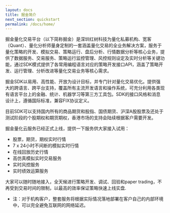 ```yaml
---
layout: docs
title: 掘金简介
next_section: quickstart
permalink: /docs/home/
---
```


掘金量化交易平台（以下简称掘金）是深圳红树科技为量化私募机构、宽客（Quant）、量化分析师量身定制的一套涵盖量化交易的全业务解决方案，服务于量化策略的开发、模拟交易、策略运行、盘后分析、行情数据分析等核心业务，提供了数据服务、交易服务、策略运行监控管理、风控规则设定及实时分析等关键功能，通过SDK模式提供了各常用编程语言对应的策略开发接口API，涵盖了策略开发、运行管理、分析改进等量化交易业务等核心需求。

掘金SDK以易用、高性能、开放为设计目标，并专门针对量化交易优化。提供强大的跨语言、跨平台支持，覆盖所有主流开发语言和操作系统，可充分利用各类现有语言平台上的金融、统计、机器学习等第三方工具包。SDK的接口风格和消息设计上，遵循国际标准，兼容FIX协议定义。

目前SDK可以支持国内所有的商品期货和股指、国债期货、沪深A股股票及还处于测试阶段的个股期权和期货期权，香港市场的支持会陆续根据客户需要开发。

掘金量化云服务已经正式上线，提供一下服务供大家接入试用：

- 股票，期货，期权实时行情
- 7 x 24小时不间断的模拟实时行情
- 在线回放历史行情
- 高仿真模拟实时交易服务
- 实时风控服务
- 实时绩效运算服务

大家可以随时随地接入，全天候进行策略开发、调试、回验和paper trading，不再受到交易时间的限制，以最高的效率保证策略快速上线实盘.

* 注：对于机构客户，整套服务将根据实际情况落地部署在客户自己的内部环境中，可以完全避免互联网的网络延迟。

